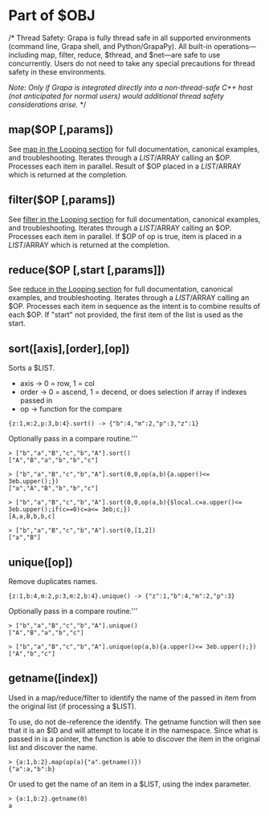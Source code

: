 # Part of $OBJ

/*
Thread Safety:
Grapa is fully thread safe in all supported environments (command line, Grapa shell, and Python/GrapaPy). All built-in operations—including map, filter, reduce, $thread, and $net—are safe to use concurrently. Users do not need to take any special precautions for thread safety in these environments.

*Note: Only if Grapa is integrated directly into a non-thread-safe C++ host (not anticipated for normal users) would additional thread safety considerations arise.*
*/

## map($OP [,params])
See [map in the Looping section](../operators/loop.md#map) for full documentation, canonical examples, and troubleshooting.
Iterates through a $LIST/$ARRAY calling an $OP. Processes each item in parallel. Result of $OP placed in a $LIST/$ARRAY which is returned at the completion.

## filter($OP [,params])
See [filter in the Looping section](../operators/loop.md#filter) for full documentation, canonical examples, and troubleshooting.
Iterates through a $LIST/$ARRAY calling an $OP. Processes each item in parallel. If $OP of op is true, item is placed in a $LIST/$ARRAY which is returned at the completion. 

## reduce($OP [,start [,params]])
See [reduce in the Looping section](../operators/loop.md#reduce) for full documentation, canonical examples, and troubleshooting.
Iterates through a $LIST/$ARRAY calling an $OP. Processes each item in sequence as the intent is to combine results of each $OP. If "start" not provided, the first item of the list is used as the start. 

## sort([axis],[order],[op])
Sorts a $LIST.

- axis -> 0 = row, 1 = col
- order -> 0 = ascend, 1 = decend, or does selection if array if indexes passed in
- op -> function for the compare

```
{z:1,m:2,p:3,b:4}.sort() -> {"b":4,"m":2,"p":3,"z":1}
```

Optionally pass in a compare routine.'''
```
> ["b","a","B","c","b","A"].sort()
["A","B","a","b","b","c"]

> ["b","a","B","c","b","A"].sort(0,0,op(a,b){a.upper()<= 3eb.upper();})
["a","A","B","b","b","c"]

> ["b","a","B","c","b","A"].sort(0,0,op(a,b){$local.c=a.upper()<= 3eb.upper();if(c==0)c=a<= 3eb;c;})
[A,a,B,b,b,c]

> ["b","a","B","c","b","A"].sort(0,[1,2])
["a","B"]
```

## unique([op])
Remove duplicates names.

```
{z:1,b:4,m:2,p:3,m:2,b:4}.unique() -> {"z":1,"b":4,"m":2,"p":3}
```

Optionally pass in a compare routine.'''
```
> ["b","a","B","c","b","A"].unique()
["A","B","a","b","c"]

> ["b","a","B","c","b","A"].unique(op(a,b){a.upper()<= 3eb.upper();})
["A","b","c"]
```

## getname([index])
Used in a map/reduce/filter to identify the name of the passed in item from the original list (if processing a $LIST). 

To use, do not de-reference the identify. The getname function will then see that it is an $ID and will attempt to locate it in the namespace. Since what is passed in is a pointer, the function is able to discover the item in the original list and discover the name.

```
> {a:1,b:2}.map(op(a){"a".getname()})
{"a":a,"b":b}
```

Or used to get the name of an item in a $LIST, using the index parameter.

```
> {a:1,b:2}.getname(0)
a
```

